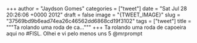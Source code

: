 
+++
author = "Jaydson Gomes"
categories = ["tweet"]
date = "Sat Jul 28 20:26:06 +0000 2012"
draft = false
image = "{TWEET_IMAGE}"
slug = "37569bd9b6ead74ea26c46562dd6868cd19f3102"
tags = ["tweet"]
title = """Ta rolando uma roda de ca..."""
+++
Ta rolando uma roda de capoeira aqui no #FISL. Olhei e vi pelo menos uns 5 @mrprompt
